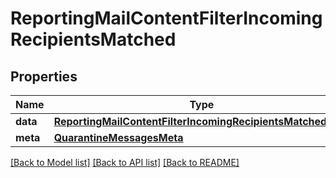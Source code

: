 # ReportingMailContentFilterIncomingRecipientsMatched

## Properties
Name | Type | Description | Notes
------------ | ------------- | ------------- | -------------
**data** | [**ReportingMailContentFilterIncomingRecipientsMatchedData**](ReportingMailContentFilterIncomingRecipientsMatchedData.md) |  | [optional] 
**meta** | [**QuarantineMessagesMeta**](QuarantineMessagesMeta.md) |  | [optional] 

[[Back to Model list]](../README.md#documentation-for-models) [[Back to API list]](../README.md#documentation-for-api-endpoints) [[Back to README]](../README.md)

